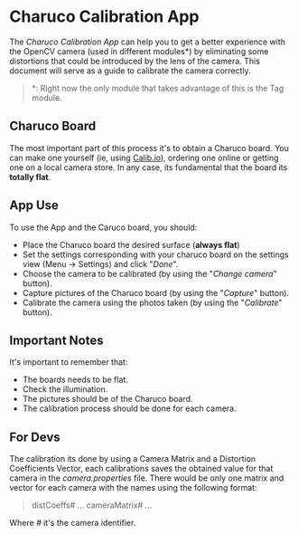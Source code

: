 # Charuco Calibration App
The *Charuco Calibration App* can help you to get a better experience with the OpenCV camera (used in different modules*) by eliminating some distortions that could be introduced by the lens of the camera.
This document will serve as a guide to calibrate the camera correctly.
> *: Right now the only module that takes advantage of this is the Tag module.
## Charuco Board
The most important part of this process it's to obtain a Charuco board. You can make one yourself (ie, using [Calib.io](https://calib.io/pages/camera-calibration-pattern-generator)), ordering one online or getting one on a local camera store.
In any case, its fundamental that the board its **totally flat**.
## App Use
To use the App and the Caruco board, you should:

 - Place the Charuco board the desired surface (**always flat**)
 - Set the settings corresponding with your charuco board on the settings view (Menu -> Settings) and click "*Done*".
 - Choose the camera to be calibrated (by using the "*Change camera*" button).
 - Capture pictures of the Charuco board (by using the "*Capture*" button).
 - Calibrate the camera using the photos taken (by using the "*Calibrate*" button).
## Important Notes
It's important to remember that:
 - The boards needs to be flat.
 - Check the illumination.
 - The pictures should be of the Charuco board.
 - The calibration process should be done for each camera.

## For Devs
The calibration its done by using a Camera Matrix and a Distortion Coefficients Vector, each calibrations saves the obtained value for that camera in the *camera.properties* file. There would be only one matrix and vector for each camera with the names using the following format:

> distCoeffs# ...
> cameraMatrix# ...
>
Where *#* it's the camera identifier.

